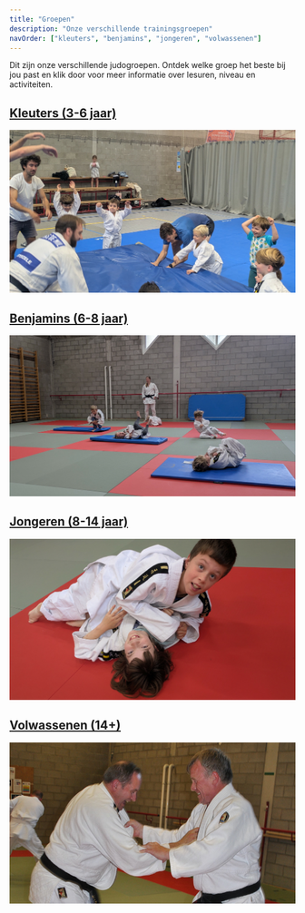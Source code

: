 ```yaml
---
title: "Groepen"
description: "Onze verschillende trainingsgroepen"
navOrder: ["kleuters", "benjamins", "jongeren", "volwassenen"]
---
```


Dit zijn onze verschillende judogroepen. Ontdek welke groep het beste bij jou past en klik door voor meer informatie over lesuren, niveau en activiteiten.

## <a href="/groepen/kleuters">Kleuters (3-6 jaar)</a>

<a href="/groepen/kleuters">![kleuters](../../../assets/images/groepen/kleuters.jpg)</a>

## <a href="/groepen/benjamins">Benjamins (6-8 jaar)</a>

<a href="/groepen/benjamins">![Benjamins](../../../assets/images/groepen/benjamins.jpg)</a>

## <a href="/groepen/jongeren">Jongeren (8-14 jaar)</a>

<a href="/groepen/jongeren">![Jongeren](../../../assets/images/groepen/jongeren.jpg)</a>

## <a href="/groepen/volwassenen">Volwassenen (14+)</a>

<a href="/groepen/volwassenen">![Volwassenen](../../../assets/images/groepen/volwassenen.jpg)</a>
